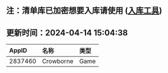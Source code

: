 ## 注：清单库已加密想要入库请使用 ([入库工具](https://github.com/BlankTMing/ManifestAutoUpdate/releases))

## 更新时间：2024-04-14 15:04:38
| AppID | 名称 | 类型  |
| :-------------------- | :----------------------------- | :----------- |
| 2837460 | Crowborne| Game |

